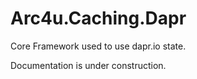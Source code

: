 # Arc4u.Caching.Dapr

Core Framework used to use dapr.io state.

Documentation is under construction.
